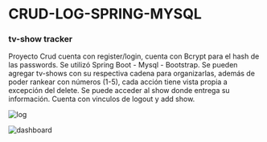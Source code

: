 # CRUD-LOG-SPRING-MYSQL
### tv-show tracker<br>
Proyecto Crud cuenta con register/login, cuenta con Bcrypt para el hash de las passwords. Se utilizó Spring Boot - Mysql - Bootstrap.
Se pueden agregar tv-shows con su respectiva cadena para organizarlas, además de poder rankear con números (1-5), cada acción tiene vista propia a excepción del delete. Se puede acceder al show donde entrega su información. Cuenta con vinculos de logout y add show.

![log](https://github.com/polentzisb/CRUD-LOG-SPRING-MYSQL/assets/75914262/aadad84f-1431-49c1-9fd2-c46b8f1c54e1)

![dashboard](https://github.com/polentzisb/CRUD-LOG-SPRING-MYSQL/assets/75914262/1552e91b-a492-4031-8029-4c2ae5769dcb)
